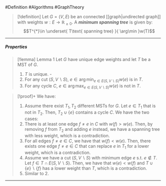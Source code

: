 #Definition #Algorithms #GraphTheory 

> [!definition]
> Let $G=(V,E)$ be an connected [[graph|undirected graph]] with weights $w: E\to \mathbb{R}_{\geq 0}$. A ***minimum spanning tree*** is given by: $$T^{*}\in \underset{ T\text{ spanning tree} }{ \arg\min }w(T)$$
---
##### Properties
> [!lemma] Lemma 1
> Let $G$ have unique edge weights and let $T$ be a MST of $G$.
> 1. $T$ is unique. -
> 2. For any cut $(S, V \backslash S)$, $e\in \arg\min_{e\in E(S , V \backslash S)}w(e)$ is in $T$.
> 3. For any cycle $C$, $e\in \arg\max_{e\in E(S , V \backslash S)}w(e)$ is not in $T$.

> [!proof]+
> We have:
> 1. Assume there exist $T_{1},T_{2}$ different MSTs for $G$. Let $e\in T_{1}$ that is not in $T_{2}$. Then, $T_{2}\cup \{ e \}$ contains a cycle $C$. We have the two cases:
> 	1. There is at least one edge $f\neq e$ in $C$ with $w(f)>w(e)$. Then, by removing $f$ from $T_{2}$ and adding $e$ instead, we have a spanning tree with less weight, which is a contradiction.
> 	2. For all edges $f\neq e\in C$, we have that $w(f)<w(e)$. Then, there exists one edge $f\neq e\in C$ that can replace $e$ in $T_{1}$ for a lower weight, which is a contradiction.
> 2. Assume we have a cut $(S, V\backslash S)$ with minimum edge $e$ s.t. $e\notin T$. Let $f\in T\cap E(S , V \backslash S)$. Then, we have that $w(e)<w(f)$ and $T\cup \{ e \} \backslash \{ f \}$ has a lower weight than $T$, which is a contradiction.
> 3. Similar to 2.

---
